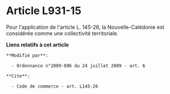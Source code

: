 # Article L931-15

Pour l'application de l'article L. 145-26, la Nouvelle-Calédonie est considérée comme une collectivité territoriale.

**Liens relatifs à cet article**

	**Modifié par**:

	  - Ordonnance n°2009-896 du 24 juillet 2009 - art. 6

	**Cite**:

	  - Code de commerce - art. L145-26
